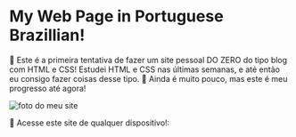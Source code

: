 # My Web Page in Portuguese Brazillian!

🙂 Este é a primeira tentativa de fazer um site pessoal DO ZERO do tipo blog com HTML e CSS!
Estudei HTML e CSS nas últimas semanas, e até então eu consigo fazer coisas desse tipo.
🌷 Ainda é muito pouco, mas este é meu progresso até agora!

![foto do meu site](https://user-images.githubusercontent.com/96674887/215634486-f3f53c05-0e73-424f-9463-60ffcb34866a.png)

🔗 Acesse este site de qualquer dispositivo!:
